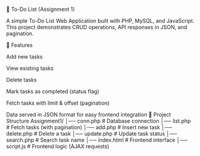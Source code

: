📝 To-Do List (Assignment 1)

A simple To-Do List Web Application built with PHP, MySQL, and JavaScript.
This project demonstrates CRUD operations, API responses in JSON, and pagination.

🚀 Features

Add new tasks

View existing tasks

Delete tasks

Mark tasks as completed (status flag)

Fetch tasks with limit & offset (pagination)

Data served in JSON format for easy frontend integration
📂 Project Structure
Assignment1/
│── conn.php          # Database connection
│── list.php          # Fetch tasks (with pagination)
│── add.php           # Insert new task
│── delete.php        # Delete a task
│── update.php        # Update task status
│── search.php        # Search task name
│── index.html        # Frontend interface
│── script.js         # Frontend logic (AJAX requests)
